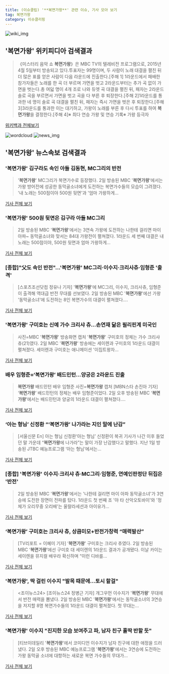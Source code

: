 ```yaml
---
title: (이슈클립) '**복면가왕**' 관련 이슈, 기사 모아 보기
tag: 복면가왕
category: 이슈클리핑
---
```

![wiki_img](https://user-images.githubusercontent.com/42597476/44503234-41136a80-a6d0-11e8-9071-6fc6418eafe4.png)
## **'**복면가왕**'** 위키피디아 검색결과
>《미스터리 음악 쇼 **복면가왕**》은 MBC TV의 텔레비전 프로그램으로, 2015년 4월 5일부터 방송되고 있다.투표자는 99명이며, 두 사람이 노래 대결을 펼친 뒤 더 많은 표를 얻은 사람이 다음 라운드에 진출한다.[주해 1] 1라운드에서 패배한 참가자들은 노래를 한 곡 더 부르며 가면을 벗고 2라운드부터는 추가 곡 없이 가면을 벗는다.총 여덟 명이 4개 조로 나와 듀엣 곡 대결을 펼친 뒤, 패자는 2라운드 솔로 곡을 부르면서 가면을 벗고 곡을 다 부른 후 퇴장한다.[주해 2]1라운드를 통과한 네 명이 솔로 곡 대결을 펼친 뒤, 패자는 즉시 가면을 벗은 후 퇴장한다.[주해 3]3라운드를 통과한 이는 대기하고, 가왕이 노래를 부른 후 다시 투표를 하여 **복면가왕**을 결정한다.[주해 4]※ 최다 연승 가왕 및 연승 기록※ 가왕 등극자

<a href="https://ko.wikipedia.org/wiki/복면가왕" target="_blank">위키백과 전체보기</a>

![wordcloud](https://s3.ap-northeast-2.amazonaws.com/lyrics101-wordcloud/2018-09-02-1535885688.png)
![news_img](https://user-images.githubusercontent.com/42597476/44507050-1206f400-a6e4-11e8-8d98-7ffbfebb353f.png)
## **'**복면가왕**'** 뉴스속보 검색결과
### '**복면가왕**' 김구라도 속인 아들 김동현, MC그리의 반전

>'**복면가왕**' MC그리가 복면가수로 등장했다.   2일 방송된 MBC '**복면가왕**'에서는 가왕 방어전에 성공한 동막골소녀에게 도전하는 복면가수들의 모습이 그려졌다. '내 노래는 500점이야 500원 뒷면'과 '엄마 가왕하게...

<a href="http://www.osen.co.kr/article/G1110980677" target="_blank">기사 전체 보기</a>

### '**복면가왕**' 500원 뒷면은 김구라 아들 MC그리

>2일 방송된 MBC '**복면가왕**'에서는 3연속 가왕에 도전하는 나한테 걸리면 마이아파~ 동막골소녀와 맞서는 84대 가왕전이 펼쳐졌다. 1라운드 세 번째 대결은 내 노래는 500점이야, 500원 뒷면과 엄마 가왕하게...

<a href="http://isplus.live.joins.com/news/article/aid.asp?aid=22526975" target="_blank">기사 전체 보기</a>

### [종합]"父도 속인 반전"…'**복면가왕**' MC그리·이수지·크리사츄·임형준 '출격'

>[스포츠조선닷컴 정유나 기자] '**복면가왕**'에 MC그리, 이수지, 크리사츄, 임형준이 출격해 역대급 반전 무대를 선보였다. 2일 방송된 MBC '**복면가왕**'에선 가왕 '동막골소녀'에 도전하는 8인 복면가수의 대결이 펼쳐졌다....

<a href="http://sports.chosun.com/news/ntype.htm?id=201809030100013970000948&servicedate=20180902" target="_blank">기사 전체 보기</a>

### '**복면가왕**' 구미호는 신예 가수 크리샤 츄…손연재 닮은 필리핀계 미국인

>사진=MBC '**복면가왕**' 방송화면 캡처 '**복면가왕**' 구미호의 정체는 가수 크리샤 츄(21)였다. 2일 MBC '**복면가왕**' 방송에는 세이렌과 구미호의 1라운드 대결이 펼쳐졌다. 세이렌과 구미호는 애니메이션 '이집트왕자...

<a href="http://news20.busan.com/controller/newsController.jsp?newsId=20180902000093" target="_blank">기사 전체 보기</a>

### 배우 임형준=‘**복면가왕**’ 배드민턴…양궁은 2라운드 진출

>**복면가왕** 배드민턴 배우 임형준 사진=**복면가왕** 캡처 [MBN스타 손진아 기자] ‘**복면가왕**’ 배드민턴의 정체는 배우 임형준이었다. 2일 오후 방송된 MBC ‘**복면가왕**’에서는 배드민턴과 양궁의 1라운드 대결이 펼쳐졌다....

<a href="http://star.mbn.co.kr/view.php?year=2018&no=552498&refer=portal" target="_blank">기사 전체 보기</a>

### ‘아는 형님’ 신정환 “‘**복면가왕**’ 나가라는 지인 말에 난감”

>[서울신문 En] 아는 형님 신정환‘아는 형님’ 신정환이 복귀 기사가 나간 이후 들었던 말 가운데 “**복면가왕**에 나가라”는 말이 가장 난감했다고 말했다. 지난 1일 방송된 JTBC 예능프로그램 ‘아는 형님’에서는...

<a href="http://www.seoul.co.kr/news/newsView.php?id=20180902500021&wlog_tag3=naver" target="_blank">기사 전체 보기</a>

### [종합] '**복면가왕**' 이수지·크리샤 츄·MC그리·임형준, 연예인판정단 뒤집은 '반전'

>2일 방송된 MBC '**복면가왕**'에서는 '나한테 걸리면 마이 아파 동막골소녀'가 3연승에 도전한 장면이 전파를 탔다.   1라운드 첫 번째 조 '야 타 산악오토바이'와 '정체가 오리무중 오리배'는 울랄라세션과 아이유가...

<a href="http://www.xportsnews.com/?ac=article_view&entry_id=1014506" target="_blank">기사 전체 보기</a>

### ‘**복면가왕**’ 구미호는 크리샤 츄, 상큼미모+반전가창력 “매력발산”

>[TV리포트 = 이혜미 기자] ‘**복면가왕**’ 구미호는 크리샤 츄였다. 2일 방송된 MBC ‘**복면가왕**’에선 구미호 대 세이렌의 1라운드 결과가 공개됐다. 이날 카이는 세이렌을 뮤지컬 배우라 확신하며 “이런 디바를...

<a href="http://www.tvreport.co.kr/?c=news&m=newsview&idx=1077840" target="_blank">기사 전체 보기</a>

### '**복면가왕**', 딱 걸린 이수지 "발목 때문에…토시 할걸"

><조이뉴스24> [조이뉴스24 정병근 기자] 개그우먼 이수지가 '**복면가왕**' 무대에서 반전 매력을 뽐냈다. 2일 방송된 MBC '**복면가왕**'에서는 동막골소녀의 3연승을 저지할 8명 복면가수들의 1라운드 대결이 펼쳐졌다. 첫 무대는...

<a href="http://joynews.inews24.com/php/news_view.php?g_menu=700200&g_serial=1122494&rrf=nv" target="_blank">기사 전체 보기</a>

### '**복면가왕**' 이수지 "진지한 모습 보여주고 파, 남자 친구 홀딱 반할 듯"

>[티브이데일리 '**복면가왕**'에서 코미디언 이수지가 남자 친구에 대한 애정을 드러냈다. 2일 오후 방송된 MBC 예능프로그램 '**복면가왕**'에서는 3연승에 도전하는 가왕 동막골 소녀에 대항하는 새로운 복면 가수들의 무대가...

<a href="http://tvdaily.asiae.co.kr/read.php3?aid=15358768641391108010" target="_blank">기사 전체 보기</a>



